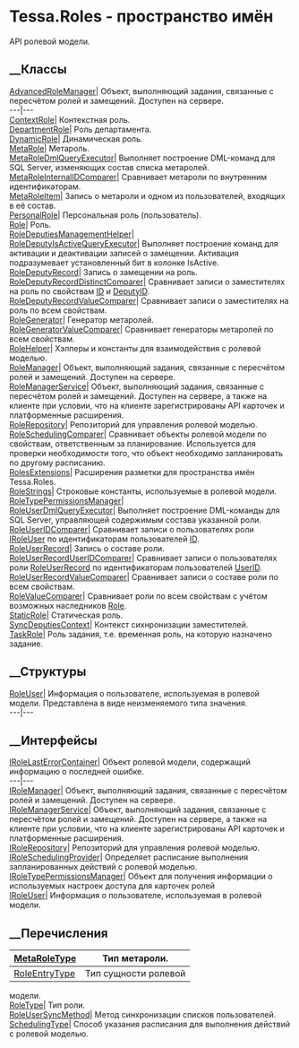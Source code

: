 # Tessa.Roles - пространство имён
API ролевой модели.
##  __Классы
[AdvancedRoleManager](T_Tessa_Roles_AdvancedRoleManager.htm)|  Объект,
выполняющий задания, связанные с пересчётом ролей и замещений. Доступен на
сервере.  
---|---  
[ContextRole](T_Tessa_Roles_ContextRole.htm)|  Контекстная роль.  
[DepartmentRole](T_Tessa_Roles_DepartmentRole.htm)|  Роль департамента.  
[DynamicRole](T_Tessa_Roles_DynamicRole.htm)|  Динамическая роль.  
[MetaRole](T_Tessa_Roles_MetaRole.htm)|  Метароль.  
[MetaRoleDmlQueryExecutor](T_Tessa_Roles_MetaRoleDmlQueryExecutor.htm)|
Выполняет построение DML-команд для SQL Server, изменяющих состав списка
метаролей.  
[MetaRoleInternalIDComparer](T_Tessa_Roles_MetaRoleInternalIDComparer.htm)|
Сравнивает метароли по внутренним идентификаторам.  
[MetaRoleItem](T_Tessa_Roles_MetaRoleItem.htm)|  Запись о метароли и одном из
пользователей, входящих в её состав.  
[PersonalRole](T_Tessa_Roles_PersonalRole.htm)|  Персональная роль
(пользователь).  
[Role](T_Tessa_Roles_Role.htm)|  Роль.  
[RoleDeputiesManagementHelper](T_Tessa_Roles_RoleDeputiesManagementHelper.htm)|  
[RoleDeputyIsActiveQueryExecutor](T_Tessa_Roles_RoleDeputyIsActiveQueryExecutor.htm)|
Выполняет построение команд для активации и деактивации записей о замещении.
Активация подразумевает установленный бит в колонке IsActive.  
[RoleDeputyRecord](T_Tessa_Roles_RoleDeputyRecord.htm)|  Запись о замещении на
роль.  
[RoleDeputyRecordDistinctComparer](T_Tessa_Roles_RoleDeputyRecordDistinctComparer.htm)|
Сравнивает записи о заместителях на роль по свойствам
[ID](P_Tessa_Platform_CollectionRecord_ID.htm) и
[DeputyID](P_Tessa_Roles_RoleDeputyRecord_DeputyID.htm).  
[RoleDeputyRecordValueComparer](T_Tessa_Roles_RoleDeputyRecordValueComparer.htm)|
Сравнивает записи о заместителях на роль по всем свойствам.  
[RoleGenerator](T_Tessa_Roles_RoleGenerator.htm)|  Генератор метаролей.  
[RoleGeneratorValueComparer](T_Tessa_Roles_RoleGeneratorValueComparer.htm)|
Сравнивает генераторы метаролей по всем свойствам.  
[RoleHelper](T_Tessa_Roles_RoleHelper.htm)|  Хэлперы и константы для
взаимодействия с ролевой моделью.  
[RoleManager](T_Tessa_Roles_RoleManager.htm)|  Объект, выполняющий задания,
связанные с пересчётом ролей и замещений. Доступен на сервере.  
[RoleManagerService](T_Tessa_Roles_RoleManagerService.htm)|  Объект,
выполняющий задания, связанные с пересчётом ролей и замещений. Доступен на
сервере, а также на клиенте при условии, что на клиенте зарегистрированы API
карточек и платформенные расширения.  
[RoleRepository](T_Tessa_Roles_RoleRepository.htm)|  Репозиторий для
управления ролевой моделью.  
[RoleSchedulingComparer](T_Tessa_Roles_RoleSchedulingComparer.htm)|
Сравнивает объекты ролевой модели по свойствам, ответственным за планирование.
Используется для проверки необходимости того, что объект необходимо
запланировать по другому расписанию.  
[RolesExtensions](T_Tessa_Roles_RolesExtensions.htm)|  Расширения разметки для
пространства имён Tessa.Roles.  
[RoleStrings](T_Tessa_Roles_RoleStrings.htm)|  Строковые константы,
используемые в ролевой модели.  
[RoleTypePermissionsManager](T_Tessa_Roles_RoleTypePermissionsManager.htm)|  
[RoleUserDmlQueryExecutor](T_Tessa_Roles_RoleUserDmlQueryExecutor.htm)|
Выполняет построение DML-команды для SQL Server, управляющей содержимым
состава указанной роли.  
[RoleUserIDComparer<T>](T_Tessa_Roles_RoleUserIDComparer_1.htm)|  Сравнивает
записи о пользователях роли [IRoleUser](T_Tessa_Roles_IRoleUser.htm) по
идентификаторам пользователей [ID](P_Tessa_Roles_IRoleUser_ID.htm).  
[RoleUserRecord](T_Tessa_Roles_RoleUserRecord.htm)|  Запись о составе роли.  
[RoleUserRecordUserIDComparer](T_Tessa_Roles_RoleUserRecordUserIDComparer.htm)|
Сравнивает записи о пользователях роли
[RoleUserRecord](T_Tessa_Roles_RoleUserRecord.htm) по идентификаторам
пользователей [UserID](P_Tessa_Roles_RoleUserRecord_UserID.htm).  
[RoleUserRecordValueComparer](T_Tessa_Roles_RoleUserRecordValueComparer.htm)|
Сравнивает записи о составе роли по всем свойствам.  
[RoleValueComparer](T_Tessa_Roles_RoleValueComparer.htm)|  Сравнивает роли по
всем свойствам с учётом возможных наследников [Role](T_Tessa_Roles_Role.htm).  
[StaticRole](T_Tessa_Roles_StaticRole.htm)|  Статическая роль.  
[SyncDeputiesContext](T_Tessa_Roles_SyncDeputiesContext.htm)|  Контекст
сихнронизации заместителей.  
[TaskRole](T_Tessa_Roles_TaskRole.htm)|  Роль задания, т.е. временная роль, на
которую назначено задание.  
## __Структуры
[RoleUser](T_Tessa_Roles_RoleUser.htm)|  Информация о пользователе,
используемая в ролевой модели. Представлена в виде неизменяемого типа
значения.  
---|---  
## __Интерфейсы
[IRoleLastErrorContainer](T_Tessa_Roles_IRoleLastErrorContainer.htm)|  Объект
ролевой модели, содержащий информацию о последней ошибке.  
---|---  
[IRoleManager](T_Tessa_Roles_IRoleManager.htm)|  Объект, выполняющий задания,
связанные с пересчётом ролей и замещений. Доступен на сервере.  
[IRoleManagerService](T_Tessa_Roles_IRoleManagerService.htm)|  Объект,
выполняющий задания, связанные с пересчётом ролей и замещений. Доступен на
сервере, а также на клиенте при условии, что на клиенте зарегистрированы API
карточек и платформенные расширения.  
[IRoleRepository](T_Tessa_Roles_IRoleRepository.htm)|  Репозиторий для
управления ролевой моделью.  
[IRoleSchedulingProvider](T_Tessa_Roles_IRoleSchedulingProvider.htm)|
Определяет расписание выполнения запланированных действий с ролевой моделью.  
[IRoleTypePermissionsManager](T_Tessa_Roles_IRoleTypePermissionsManager.htm)|
Объект для получения информации о используемых настроек доступа для карточек
ролей  
[IRoleUser](T_Tessa_Roles_IRoleUser.htm)|  Информация о пользователе,
используемая в ролевой модели.  
## __Перечисления
[MetaRoleType](T_Tessa_Roles_MetaRoleType.htm)|  Тип метароли.  
---|---  
[RoleEntryType](T_Tessa_Roles_RoleEntryType.htm)|  Тип сущности ролевой
модели.  
[RoleType](T_Tessa_Roles_RoleType.htm)|  Тип роли.  
[RoleUserSyncMethod](T_Tessa_Roles_RoleUserSyncMethod.htm)|  Метод
синхронизации списков пользователей.  
[SchedulingType](T_Tessa_Roles_SchedulingType.htm)|  Способ указания
расписания для выполнения действий с ролевой моделью.
